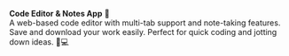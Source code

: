 **Code Editor & Notes App** 🚀  
A web-based code editor with multi-tab support and note-taking features. Save and download your work easily. Perfect for quick coding and jotting down ideas. 📝💻
